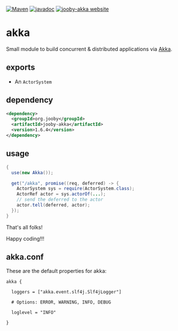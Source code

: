[![Maven](https://img.shields.io/maven-metadata/v/http/central.maven.org/maven2/org/jooby/jooby-akka/maven-metadata.xml.svg)](http://mvnrepository.com/artifact/org.jooby/jooby-akka/1.6.4)
[![javadoc](https://javadoc.io/badge/org.jooby/jooby-akka.svg)](https://javadoc.io/doc/org.jooby/jooby-akka/1.6.4)
[![jooby-akka website](https://img.shields.io/badge/jooby-akka-brightgreen.svg)](http://jooby.org/doc/akka)
# akka

Small module to build concurrent & distributed applications via [Akka](http://akka.io).

## exports

* An ```ActorSystem```

## dependency

```xml
<dependency>
  <groupId>org.jooby</groupId>
  <artifactId>jooby-akka</artifactId>
  <version>1.6.4</version>
</dependency>
```

## usage

```java
{
  use(new Akka());

  get("/akka", promise((req, deferred) -> {
    ActorSystem sys = require(ActorSystem.class);
    ActorRef actor = sys.actorOf(...);
    // send the deferred to the actor
    actor.tell(deferred, actor);
  });
}
```

That's all folks!

Happy coding!!!

## akka.conf
These are the default properties for akka:

```properties
akka {

  loggers = ["akka.event.slf4j.Slf4jLogger"]

  # Options: ERROR, WARNING, INFO, DEBUG

  loglevel = "INFO"

}
```
